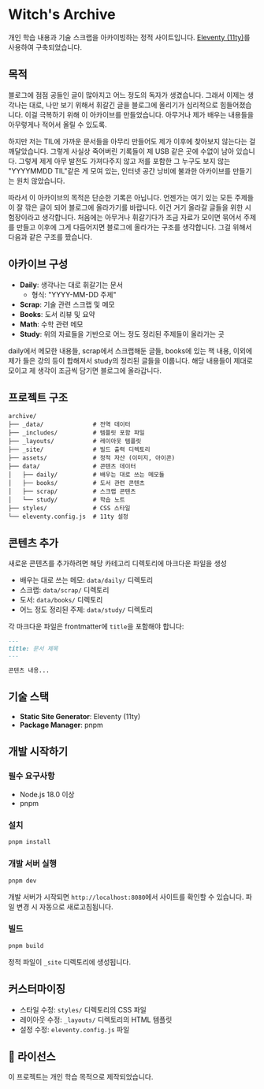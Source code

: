 # Witch's Archive

개인 학습 내용과 기술 스크랩을 아카이빙하는 정적 사이트입니다. [Eleventy (11ty)](https://www.11ty.dev/)를 사용하여 구축되었습니다.

## 목적

블로그에 점점 공들인 글이 많아지고 어느 정도의 독자가 생겼습니다. 그래서 이제는 생각나는 대로, 나만 보기 위해서 휘갈긴 글을 블로그에 올리기가 심리적으로 힘들어졌습니다. 이걸 극복하기 위해 이 아카이브를 만들었습니다. 아무거나 제가 배우는 내용들을 아무렇게나 적어서 올릴 수 있도록.

하지만 저는 TIL에 가까운 문서들을 아무리 만들어도 제가 이후에 찾아보지 않는다는 걸 깨달았습니다. 그렇게 사실상 죽어버린 기록들이 제 USB 같은 곳에 수없이 남아 있습니다. 그렇게 제게 아무 발전도 가져다주지 않고 저를 포함한 그 누구도 보지 않는 "YYYYMMDD TIL"같은 게 모여 있는, 인터넷 공간 낭비에 불과한 아카이브를 만들기는 원치 않았습니다.

따라서 이 아카이브의 목적은 단순한 기록은 아닙니다. 언젠가는 여기 있는 모든 주제들이 잘 깎은 글이 되어 블로그에 올라가기를 바랍니다. 이건 거기 올라갈 글들을 위한 시험장이라고 생각합니다. 처음에는 아무거나 휘갈기다가 조금 자료가 모이면 묶어서 주제를 만들고 이후에 그게 다듬어지면 블로그에 올라가는 구조를 생각합니다. 그걸 위해서 다음과 같은 구조를 짰습니다.

## 아카이브 구성

- **Daily**: 생각나는 대로 휘갈기는 문서
  - 형식: "YYYY-MM-DD 주제"
- **Scrap**: 기술 관련 스크랩 및 메모
- **Books**: 도서 리뷰 및 요약
- **Math**: 수학 관련 메모
- **Study**: 위의 자료들을 기반으로 어느 정도 정리된 주제들이 올라가는 곳

daily에서 메모한 내용들, scrap에서 스크랩해둔 글들, books에 있는 책 내용, 이외에 제가 들은 강의 등이 합해져서 study의 정리된 글들을 이룹니다. 해당 내용들이 제대로 모이고 제 생각이 조금씩 담기면 블로그에 올라갑니다.

## 프로젝트 구조

```
archive/
├── _data/              # 전역 데이터
├── _includes/          # 템플릿 포함 파일
├── _layouts/           # 레이아웃 템플릿
├── _site/              # 빌드 출력 디렉토리
├── assets/             # 정적 자산 (이미지, 아이콘)
├── data/               # 콘텐츠 데이터
│   ├── daily/          # 배우는 대로 쓰는 메모들
│   ├── books/          # 도서 관련 콘텐츠
│   ├── scrap/          # 스크랩 콘텐츠
│   └── study/          # 학습 노트
├── styles/             # CSS 스타일
└── eleventy.config.js  # 11ty 설정
```

## 콘텐츠 추가

새로운 콘텐츠를 추가하려면 해당 카테고리 디렉토리에 마크다운 파일을 생성

- 배우는 대로 쓰는 메모: `data/daily/` 디렉토리
- 스크랩: `data/scrap/` 디렉토리
- 도서: `data/books/` 디렉토리
- 어느 정도 정리된 주제: `data/study/` 디렉토리

각 마크다운 파일은 frontmatter에 `title`을 포함해야 합니다:

```markdown
---
title: 문서 제목
---

콘텐츠 내용...
```

## 기술 스택

- **Static Site Generator**: Eleventy (11ty)
- **Package Manager**: pnpm

## 개발 시작하기

### 필수 요구사항

- Node.js 18.0 이상
- pnpm

### 설치

```bash
pnpm install
```

### 개발 서버 실행

```bash
pnpm dev
```

개발 서버가 시작되면 `http://localhost:8080`에서 사이트를 확인할 수 있습니다. 파일 변경 시 자동으로 새로고침됩니다.

### 빌드

```bash
pnpm build
```

정적 파일이 `_site` 디렉토리에 생성됩니다.

## 커스터마이징

- 스타일 수정: `styles/` 디렉토리의 CSS 파일
- 레이아웃 수정: `_layouts/` 디렉토리의 HTML 템플릿
- 설정 수정: `eleventy.config.js` 파일

## 📄 라이선스

이 프로젝트는 개인 학습 목적으로 제작되었습니다.
